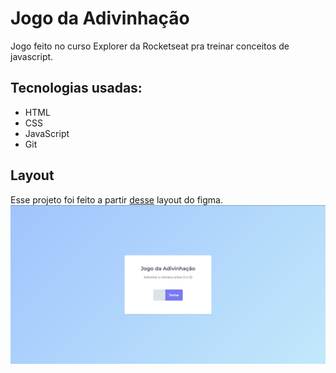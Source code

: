 # Jogo da Adivinhação
Jogo feito no curso Explorer da Rocketseat pra treinar conceitos de javascript.

## Tecnologias usadas:
- HTML <br>
- CSS <br>
- JavaScript <br>
- Git

## Layout
Esse projeto foi feito a partir [desse](<https://www.figma.com/file/5pZNHokTKTvld18xVAbk5C/Jogo-Adivinha%C3%A7%C3%A3o/duplicate?type=design&node-id=0-1&mode=design>) layout do figma.
<br>
<img src="./img/site.png" alt="imagem do projeto">